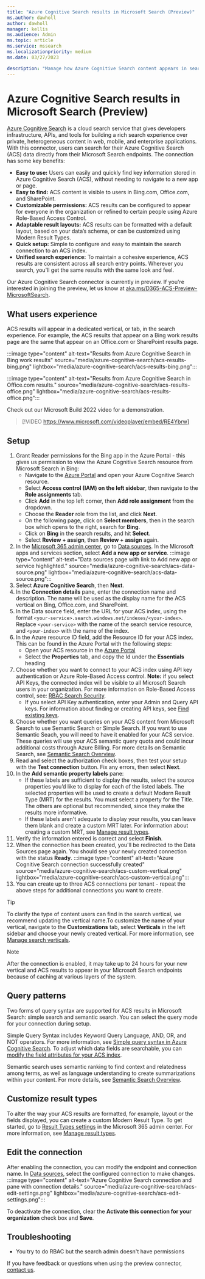 ```yaml
---
title: "Azure Cognitive Search results in Microsoft Search (Preview)"
ms.author: dawholl
author: dawholl
manager: kellis
ms.audience: Admin
ms.topic: article
ms.service: mssearch
ms.localizationpriority: medium
ms.date: 03/27/2023

description: "Manage how Azure Cognitive Search content appears in search results"
---
```

# Azure Cognitive Search results in Microsoft Search (Preview)

[Azure Cognitive Search](/azure/search/search-what-is-azure-search) is a cloud search service that gives developers infrastructure, APIs, and tools for building a rich search experience over private, heterogeneous content in web, mobile, and enterprise applications. With this connector, users can search for their Azure Cognitive Search (ACS) data directly from their Microsoft Search endpoints. The connection has some key benefits:

* **Easy to use:** Users can easily and quickly find key information stored in Azure Cognitive Search (ACS), without needing to navigate to a new app or page.
* **Easy to find:** ACS content is visible to users in Bing.com, Office.com, and SharePoint.
* **Customizable permissions:** ACS results can be configured to appear for everyone in the organization or refined to certain people using Azure Role-Based Access Control.
* **Adaptable result layouts:** ACS results can be formatted with a default layout, based on your data’s schema, or can be customized using Modern Result Types.
* **Quick setup:** Simple to configure and easy to maintain the search connection to an ACS index.
* **Unified search experience:** To maintain a cohesive experience, ACS results are consistent across all search entry points. Wherever you search, you'll get the same results with the same look and feel.

Our Azure Cognitive Search connector is currently in preview. If you're interested in joining the preview, let us know at [aka.ms/D365-ACS-Preview-MicrosoftSearch](https://aka.ms/D365-ACS-Preview-MicrosoftSearch).

## What users experience

ACS results will appear in a dedicated vertical, or tab, in the search experience. For example, the ACS results that appear on a Bing work results page are the same that appear on an Office.com or SharePoint results page.

:::image type="content" alt-text="Results from Azure Cognitive Search in Bing work results" source="media/azure-cognitive-search/acs-results-bing.png" lightbox="media/azure-cognitive-search/acs-results-bing.png":::

:::image type="content" alt-text="Results from Azure Cognitive Search in Office.com results." source="media/azure-cognitive-search/acs-results-office.png" lightbox="media/azure-cognitive-search/acs-results-office.png":::

Check out our Microsoft Build 2022 video for a demonstration.

> [!VIDEO https://www.microsoft.com/videoplayer/embed/RE4Ybrw]

## Setup

1. Grant Reader permissions for the Bing app in the Azure Portal - this gives us permission to view the Azure Cognitive Search resource from Microsoft Search in Bing:
    - Navigate to the [Azure Portal](https://portal.azure.com) and open your Azure Cognitive Search resource.
    - Select **Access control (IAM) on the left sidebar**, then navigate to the **Role assignments** tab.
    - Click **Add** in the top left corner, then **Add role assignment** from the dropdown.
    - Choose the **Reader** role from the list, and click **Next**.
    - On the following page, click on **Select members**, then in the search box which opens to the right, search for **Bing**.
    - Click on **Bing** in the search results, and hit **Select**.
    - Select **Review + assign**, then **Review + assign** again.
2. In the [Microsoft 365 admin center](https://admin.microsoft.com), go to [Data sources](https://admin.microsoft.com/Adminportal/Home#/MicrosoftSearch/connectors). In the Microsoft apps and services section, select **Add a new app or service**. :::image type="content" alt-text="Data sources page with link to Add new app or service highlighted." source="media/azure-cognitive-search/acs-data-source.png" lightbox="media/azure-cognitive-search/acs-data-source.png":::
3. Select **Azure Cognitive Search**, then **Next**.
4. In the **Connection details** pane, enter the connection name and description. The name will be used as the display name for the ACS vertical on Bing, Office.com, and SharePoint.
5. In the Data source field, enter the URL for your ACS index, using the format `<your-service>.search.windows.net/indexes/<your-index>`. Replace `<your-service>` with the name of the search service resource, and `<your-index>` with the name of the index.
6. In the Azure resource ID field, add the Resource ID for your ACS index. This can be found in the Azure Portal with the following steps:
    - Open your ACS resource in the [Azure Portal](https://portal.azure.com)
    - Select the **Properties** tab, and copy the Id under the **Essentials** heading
7. Choose whether you want to connect to your ACS index using API key authentication or Azure Role-Based Access control. **Note:** if you select API Keys, the connected index will be visible to all Microsoft Search users in your organization. For more information on Role-Based Access control, see: [RBAC Search Security](/azure/search/search-security-rbac).
    - If you select API Key authentication, enter your Admin and Query API keys. For information about finding or creating API keys, see [Find existing keys](/azure/search/search-security-api-keys#find-existing-keys).
8. Choose whether you want queries on your ACS content from Microsoft Search to use Semantic Search or Simple Search. If you want to use Semantic Seach, you will need to have it enabled for your ACS service. These queries will use your ACS semantic query quota and could incur additional costs through Azure Billing. For more details on Semantic Search, see [Semantic Search Overview](/azure/search/semantic-search-overview).
9. Read and select the authorization check boxes, then test your setup with the **Test connection** button. Fix any errors, then select **Next**.
10. In the **Add semantic property labels** pane:
    - If these labels are sufficient to display the results, select the source properties you’d like to display for each of the listed labels. The selected properties will be used to create a default Modern Result Type (MRT) for the results. You must select a property for the Title. The others are optional but recommended, since they make the results more informative.
    - If these labels aren't adequate to display your results, you can leave them blank and create a custom MRT later. For information about creating a custom MRT, see [Manage result types](/microsoftsearch/manage-result-types).
11. Verify the information entered is correct and select **Finish**.
12. When the connection has been created, you'll be redirected to the Data Sources page again. You should see your newly created connection with the status **Ready**. :::image type="content" alt-text="Azure Cognitive Search connection successfully created" source="media/azure-cognitive-search/acs-custom-vertical.png" lightbox="media/azure-cognitive-search/acs-custom-vertical.png":::
13. You can create up to three ACS connections per tenant - repeat the above steps for additional connections you want to create. 

> [!TIP]
> To clarify the type of content users can find in the search vertical, we recommend updating the vertical name.To customize the name of your vertical, navigate to the **Customizations** tab, select **Verticals** in the left sidebar and choose your newly created vertical. For more information, see [Manage search verticals](/microsoftsearch/manage-verticals).

> [!NOTE]
> After the connection is enabled, it may take up to 24 hours for your new vertical and ACS results to appear in your Microsoft Search endpoints because of caching at various layers of the system.

## Query patterns

Two forms of query syntax are supported for ACS results in Microsoft Search: simple search and semantic search. You can select the query mode for your connection during setup.

Simple Query Syntax includes Keyword Query Language, AND, OR, and NOT operators. For more information, see [Simple query syntax in Azure Cognitive Search](/azure/search/query-simple-syntax). To adjust which data fields are searchable, you can [modify the field attributes for your ACS index](/azure/search/search-what-is-an-index#field-attributes).

Semantic search uses semantic ranking to find context and relatedness among terms, as well as language understanding to create summarizations within your content. For more details, see [Semantic Search Overview](https://learn.microsoft.com/en-us/azure/search/semantic-search-overview).

## Customize result types

To alter the way your ACS results are formatted, for example, layout or the fields displayed, you can create a custom Modern Result Type. To get started, go to [Result Types settings](https://admin.microsoft.com/Adminportal/Home#/MicrosoftSearch/resulttypes) in the Microsoft 365 admin center. For more information, see [Manage result types](/microsoftsearch/manage-result-types).

## Edit the connection

After enabling the connection, you can modify the endpoint and connection name. In [Data sources](https://admin.microsoft.com/Adminportal/Home#/MicrosoftSearch/connectors), select the configured connection to make changes.  :::image type="content" alt-text="Azure Cognitive Search connection and pane with connection details." source="media/azure-cognitive-search/acs-edit-settings.png" lightbox="media/azure-cognitive-search/acs-edit-settings.png":::

To deactivate the connection, clear the **Activate this connection for your organization** check box and **Save**.

## Troubleshooting

 - <TODO> You try to do RBAC but the search admin doesn't have permissions



If you have feedback or questions when using the preview connector, [contact us](https://aka.ms/ACSConnectorFeedback).
